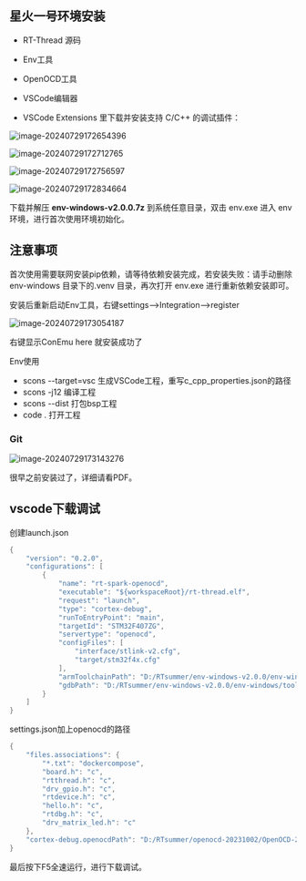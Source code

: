 ## 星火一号环境安装

* RT-Thread 源码

* Env工具

* OpenOCD工具

* VSCode编辑器

*  VSCode Extensions 里下载并安装支持 C/C++ 的调试插件：

![image-20240729172654396](D:\Typora\Typora\images\image-20240729172654396.png)

![image-20240729172712765](D:\Typora\Typora\images\image-20240729172712765.png)

![image-20240729172756597](D:\Typora\Typora\images\image-20240729172756597.png)

![image-20240729172834664](D:\Typora\Typora\images\image-20240729172834664.png)

下载并解压 **env-windows-v2.0.0.7z** 到系统任意目录，双击 env.exe 进入 env 环境，进行首次使用环境初始化。



## **注意事项**

首次使用需要联网安装pip依赖，请等待依赖安装完成，若安装失败：请手动删除 env-windows 目录下的.venv 目录，再次打开 env.exe 进行重新依赖安装即可。

安装后重新启动Env工具，右键settings-->Integration-->register

![image-20240729173054187](D:\Typora\Typora\images\image-20240729173054187.png)

右键显示ConEmu here 就安装成功了

Env使用

* scons --target=vsc 生成VSCode工程，重写c_cpp_properties.json的路径
* scons -j12 编译工程
* scons --dist 打包bsp工程
* code . 打开工程

### **Git**

![image-20240729173143276](D:\Typora\Typora\images\image-20240729173143276.png)

很早之前安装过了，详细请看PDF。

## **vscode下载调试**

创建launch.json

```C
{
    "version": "0.2.0",
    "configurations": [
        {
            "name": "rt-spark-openocd",
            "executable": "${workspaceRoot}/rt-thread.elf",
            "request": "launch",
            "type": "cortex-debug",
            "runToEntryPoint": "main",
            "targetId": "STM32F407ZG",
            "servertype": "openocd",
            "configFiles": [
                "interface/stlink-v2.cfg",
                "target/stm32f4x.cfg"
            ],
            "armToolchainPath": "D:/RTsummer/env-windows-v2.0.0/env-windows/tools/gnu_gcc/arm_gcc/mingw/bin", // ！！！需要修改为自己的GCC 工具链路径 ！！！
            "gdbPath": "D:/RTsummer/env-windows-v2.0.0/env-windows/tools/gnu_gcc/arm_gcc/mingw/bin/arm-none-eabi-gdb.exe" // ！！！需要修改为自己的GDB 路径 ！！！
        }
    ]
}

```

settings.json加上openocd的路径

```c
{
    "files.associations": {
        "*.txt": "dockercompose",
        "board.h": "c",
        "rtthread.h": "c",
        "drv_gpio.h": "c",
        "rtdevice.h": "c",
        "hello.h": "c",
        "rtdbg.h": "c",
        "drv_matrix_led.h": "c"
    },
    "cortex-debug.openocdPath": "D:/RTsummer/openocd-20231002/OpenOCD-20231002-0.12.0/bin/openocd.exe"
}
```

最后按下F5全速运行，进行下载调试。